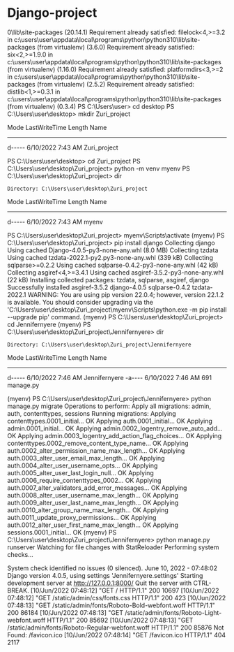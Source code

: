 # Django-project

0\lib\site-packages (20.14.1)
Requirement already satisfied: filelock<4,>=3.2 in c:\users\user\appdata\local\programs\python\python310\lib\site-packages (from virtualenv) (3.6.0)
Requirement already satisfied: six<2,>=1.9.0 in c:\users\user\appdata\local\programs\python\python310\lib\site-packages (from virtualenv) (1.16.0)
Requirement already satisfied: platformdirs<3,>=2 in c:\users\user\appdata\local\programs\python\python310\lib\site-packages (from virtualenv) (2.5.2)
Requirement already satisfied: distlib<1,>=0.3.1 in c:\users\user\appdata\local\programs\python\python310\lib\site-packages (from virtualenv) (0.3.4)
PS C:\Users\user> cd desktop
PS C:\Users\user\desktop> mkdir Zuri_project


Mode                 LastWriteTime         Length Name                                           
----                 -------------         ------ ----                                           
d-----         6/10/2022   7:43 AM                Zuri_project                                   


PS C:\Users\user\desktop> cd Zuri_project
PS C:\Users\user\desktop\Zuri_project> python -m venv myenv
PS C:\Users\user\desktop\Zuri_project> dir


    Directory: C:\Users\user\desktop\Zuri_project

Mode                 LastWriteTime         Length Name                                           
----                 -------------         ------ ----
d-----         6/10/2022   7:43 AM                myenv


PS C:\Users\user\desktop\Zuri_project> myenv\Scripts\activate
(myenv) PS C:\Users\user\desktop\Zuri_project> pip install django
Collecting django
  Using cached Django-4.0.5-py3-none-any.whl (8.0 MB)
Collecting tzdata
  Using cached tzdata-2022.1-py2.py3-none-any.whl (339 kB)
Collecting sqlparse>=0.2.2
  Using cached sqlparse-0.4.2-py3-none-any.whl (42 kB)
Collecting asgiref<4,>=3.4.1
  Using cached asgiref-3.5.2-py3-none-any.whl (22 kB)
Installing collected packages: tzdata, sqlparse, asgiref, django
Successfully installed asgiref-3.5.2 django-4.0.5 sqlparse-0.4.2 tzdata-2022.1
WARNING: You are using pip version 22.0.4; however, version 22.1.2 is available.
You should consider upgrading via the 'C:\Users\user\desktop\Zuri_project\myenv\Scripts\python.exe -m pip install --upgrade pip' command.
(myenv) PS C:\Users\user\desktop\Zuri_project> cd Jennifernyere
(myenv) PS C:\Users\user\desktop\Zuri_project\Jennifernyere> dir


    Directory: C:\Users\user\desktop\Zuri_project\Jennifernyere


Mode                 LastWriteTime         Length Name
----                 -------------         ------ ----
d-----         6/10/2022   7:46 AM                Jennifernyere
-a----         6/10/2022   7:46 AM            691 manage.py


(myenv) PS C:\Users\user\desktop\Zuri_project\Jennifernyere> python manage.py migrate
Operations to perform:
  Apply all migrations: admin, auth, contenttypes, sessions
Running migrations:
  Applying contenttypes.0001_initial... OK
  Applying auth.0001_initial... OK
  Applying admin.0001_initial... OK
  Applying admin.0002_logentry_remove_auto_add... OK
  Applying admin.0003_logentry_add_action_flag_choices... OK
  Applying contenttypes.0002_remove_content_type_name... OK
  Applying auth.0002_alter_permission_name_max_length... OK
  Applying auth.0003_alter_user_email_max_length... OK
  Applying auth.0004_alter_user_username_opts... OK
  Applying auth.0005_alter_user_last_login_null... OK
  Applying auth.0006_require_contenttypes_0002... OK
  Applying auth.0007_alter_validators_add_error_messages... OK
  Applying auth.0008_alter_user_username_max_length... OK
  Applying auth.0009_alter_user_last_name_max_length... OK
  Applying auth.0010_alter_group_name_max_length... OK
  Applying auth.0011_update_proxy_permissions... OK
  Applying auth.0012_alter_user_first_name_max_length... OK
  Applying sessions.0001_initial... OK
(myenv) PS C:\Users\user\desktop\Zuri_project\Jennifernyere> python manage.py runserver
Watching for file changes with StatReloader
Performing system checks...

System check identified no issues (0 silenced).
June 10, 2022 - 07:48:02
Django version 4.0.5, using settings 'Jennifernyere.settings'
Starting development server at http://127.0.0.1:8000/
Quit the server with CTRL-BREAK.
[10/Jun/2022 07:48:12] "GET / HTTP/1.1" 200 10697
[10/Jun/2022 07:48:12] "GET /static/admin/css/fonts.css HTTP/1.1" 200 423
[10/Jun/2022 07:48:13] "GET /static/admin/fonts/Roboto-Bold-webfont.woff HTTP/1.1" 200 86184
[10/Jun/2022 07:48:13] "GET /static/admin/fonts/Roboto-Light-webfont.woff HTTP/1.1" 200 85692
[10/Jun/2022 07:48:13] "GET /static/admin/fonts/Roboto-Regular-webfont.woff HTTP/1.1" 200 85876
Not Found: /favicon.ico
[10/Jun/2022 07:48:14] "GET /favicon.ico HTTP/1.1" 404 2117
